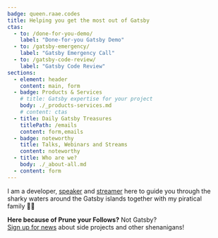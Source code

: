 ```yaml
---
badge: queen.raae.codes
title: Helping you get the most out of Gatsby
ctas:
  - to: /done-for-you-demo/
    label: "Done-for-you Gatsby Demo"
  - to: /gatsby-emergency/
    label: "Gatsby Emergency Call"
  - to: /gatsby-code-review/
    label: "Gatsby Code Review"
sections:
  - element: header
    content: main, form
  - badge: Products & Services
    # title: Gatsby expertise for your project
    body: ./_products-services.md
    # content: ctas
  - title: Daily Gatsby Treasures
    titlePath: /emails
    content: form,emails
  - badge: noteworthy
    title: Talks, Webinars and Streams
    content: noteworthy
  - title: Who are we?
    body: ./_about-all.md
  - content: form
---
```


I am a developer, [speaker](/speaker) and [streamer](https://www.youtube.com/QueenRaae) here to guide you through the sharky waters around the Gatsby islands together with my piratical family&nbsp;🏴‍☠️

<aside class="notice">

**Here because of Prune your Follows?** Not Gatsby?\
[Sign up for news](/emails/lillylabs) about side projects and other shenanigans!

</aside>
